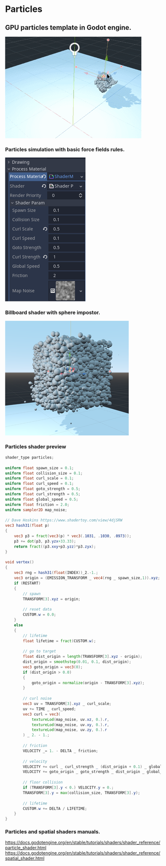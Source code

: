 # Particles

## GPU particles template in Godot engine.

![preview of particles animation](./preview.gif)

### Particles simulation with basic force fields rules.

![preview of shader process](./preview_shader_process.png)

### Billboard shader with sphere impostor.

![preview of shader render](./preview_shader_render.png)

### Particles shader preview

```glsl
shader_type particles;

uniform float spawn_size = 0.1;
uniform float collision_size = 0.1;
uniform float curl_scale = 0.1;
uniform float curl_speed = 0.1;
uniform float goto_strength = 0.5;
uniform float curl_strength = 0.5;
uniform float global_speed = 0.5;
uniform float friction = 2.0;
uniform sampler2D map_noise;

// Dave Hoskins https://www.shadertoy.com/view/4djSRW
vec3 hash31(float p)
{
    vec3 p3 = fract(vec3(p) * vec3(.1031, .1030, .0973));
    p3 += dot(p3, p3.yzx+33.33);
    return fract((p3.xxy+p3.yzz)*p3.zyx);
}

void vertex()
{
    vec3 rng = hash31(float(INDEX))_2.-1.;
    vec3 origin = (EMISSION_TRANSFORM _ vec4(rng _ spawn_size,1)).xyz;
    if (RESTART)
    {
        // spawn
        TRANSFORM[3].xyz = origin;

        // reset data
        CUSTOM.w = 0.0;
    }
    else
    {
        // lifetime
        float lifetime = fract(CUSTOM.w);

        // go to target
        float dist_origin = length(TRANSFORM[3].xyz - origin);
        dist_origin = smoothstep(0.01, 0.1, dist_origin);
        vec3 goto_origin = vec3(0);
        if (dist_origin > 0.0)
        {
            goto_origin = normalize(origin - TRANSFORM[3].xyz);
        }

        // curl noise
        vec3 uv = TRANSFORM[3].xyz _ curl_scale;
        uv += TIME _ curl_speed;
        vec3 curl = vec3(
            textureLod(map_noise, uv.xz, 0.).r,
            textureLod(map_noise, uv.xy, 0.).r,
            textureLod(map_noise, uv.zy, 0.).r
        ) _ 2. - 1.;

        // friction
        VELOCITY _= 1. - DELTA _ friction;

        // velocity
        VELOCITY += curl _ curl_strength _ (dist_origin + 0.1) _ global_speed;
        VELOCITY += goto_origin _ goto_strength _ dist_origin _ global_speed;

        // floor collision
        if (TRANSFORM[3].y < 0.) VELOCITY.y = 0.;
        TRANSFORM[3].y = max(collision_size, TRANSFORM[3].y);

        // lifetime
        CUSTOM.w += DELTA / LIFETIME;
    }
}
```

### Particles and spatial shaders manuals.

https://docs.godotengine.org/en/stable/tutorials/shaders/shader_reference/particle_shader.html
https://docs.godotengine.org/en/stable/tutorials/shaders/shader_reference/spatial_shader.html
